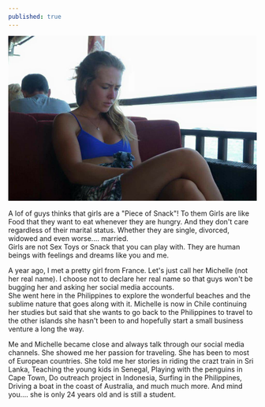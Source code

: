 ```yaml
---
published: true
---
```

![French Toast](/images/Maud.jpg)

A lof of guys thinks that girls are a "Piece of Snack"! To them Girls are like Food that they want to eat whenever they are hungry. And they don't care regardless of their marital status. Whether they are  single, divorced, widowed and even worse.... married.   
Girls are not Sex Toys or Snack that you can play with. They are human beings with feelings and dreams like you and me.

A year ago, I met a pretty girl from France. Let's just call her Michelle (not her real name). I choose not to declare her real name so that guys won't be bugging her and asking her social media accounts.   
She went here in the Philippines to explore the wonderful beaches and the sublime nature that goes along with it.
Michelle is now in Chile continuing her studies but said that she wants to go back to the Philippines to travel to the other islands she hasn't been to and hopefully start a small business venture a long the way.

Me and Michelle became close and always talk through our social media channels. She showed me her passion for traveling. She has been to most of European countries. She told me her stories in riding the crazt train in Sri Lanka, Teaching the young kids in Senegal, Playing with the penguins in Cape Town, Do outreach project in Indonesia, Surfing in the Philippines, Driving a boat in the coast of Australia, and much much more. And mind you.... she is only 24 years old and is still a student. 



